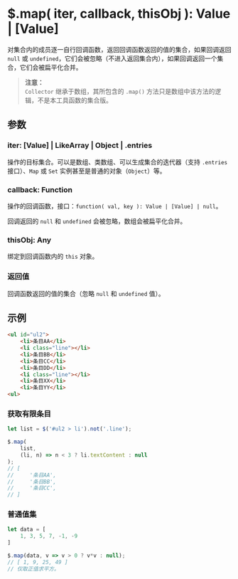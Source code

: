 # $.map( iter, callback, thisObj ): Value | [Value]

对集合内的成员逐一自行回调函数，返回回调函数返回的值的集合，如果回调返回 `null` 或 `undefined`，它们会被忽略（不进入返回集合内），如果回调返回一个集合，它们会被扁平化合并。

> **注意：**<br>
> `Collector` 继承于数组，其所包含的 `.map()` 方法只是数组中该方法的逻辑，不是本工具函数的集合版。


## 参数

### iter: [Value] | LikeArray | Object | .entries

操作的目标集合。可以是数组、类数组、可以生成集合的迭代器（支持 `.entries` 接口）、`Map` 或 `Set` 实例甚至是普通的对象（`Object`）等。


### callback: Function

操作的回调函数，接口：`function( val, key ): Value | [Value] | null`。

回调返回的 `null` 和 `undefined` 会被忽略，数组会被扁平化合并。


### thisObj: Any

绑定到回调函数内的 `this` 对象。


### 返回值

回调函数返回的值的集合（忽略 `null` 和 `undefined` 值）。


## 示例

```html
<ul id="ul2">
    <li>条目AA</li>
    <li class="line"></li>
    <li>条目BB</li>
    <li>条目CC</li>
    <li>条目DD</li>
    <li class="line"></li>
    <li>条目XX</li>
    <li>条目YY</li>
<ul>
```


### 获取有限条目

```js
let list = $('#ul2 > li').not('.line');

$.map(
    list,
    (li, n) => n < 3 ? li.textContent : null
);
// [
//     '条目AA',
//     '条目BB',
//     '条目CC',
// ]
```


### 普通值集

```js
let data = [
    1, 3, 5, 7, -1, -9
]

$.map(data, v => v > 0 ? v*v : null);
// [ 1, 9, 25, 49 ]
// 仅取正值求平方。
```
